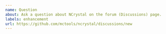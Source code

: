 ```yaml
---
name: Question
about: Ask a question about NCrystal on the forum (Discussions) page.
labels: enhancement
url: https://github.com/mctools/ncrystal/discussions/new
---
```


